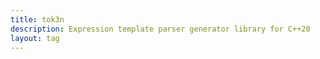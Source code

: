 ```yaml
---
title: tok3n
description: Expression template parser generator library for C++20
layout: tag
---
```

